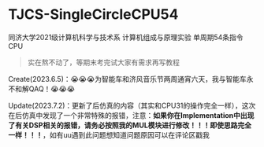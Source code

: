 # TJCS-SingleCircleCPU54
同济大学2021级计算机科学与技术系 计算机组成与原理实验 单周期54条指令CPU
> 实在熬不动了，等期末考完试大家有需求再写教程



Create(2023.6.5)：😭😭😭为智能车和济风音乐节两周通宵六天，我与智能车永不和解QAQ！😭😭😭


Update(2023.7.2)：更新了后仿真的内容（其实和CPU31的操作完全一样），这次在后仿真中发现了一个非常特殊的报错，注意：**如果你在Implementation中出现了有关DSP相关的报错，请务必按照我的MUL模块进行修改！！！即使思路完全一样！！！**，如有uu遇到此问题想知道问题原因可以在评论区戳我
